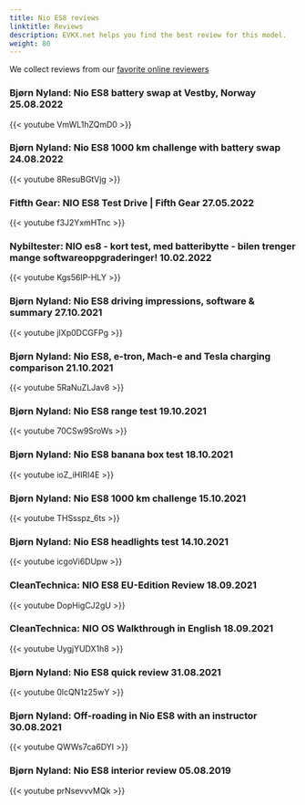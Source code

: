 ```yaml
---
title: Nio ES8 reviews
linktitle: Reviews
description: EVKX.net helps you find the best review for this model. 
weight: 80
---
```

We collect reviews from our [favorite online reviewers](/guides/evreviewers/)

### Bjørn Nyland: Nio ES8 battery swap at Vestby, Norway 25.08.2022

{{< youtube VmWL1hZQmD0 >}}

### Bjørn Nyland: Nio ES8 1000 km challenge with battery swap 24.08.2022

{{< youtube 8ResuBGtVjg >}}

### Fitfth Gear: NIO ES8 Test Drive | Fifth Gear 27.05.2022

{{< youtube f3J2YxmHTnc >}}

### Nybiltester: NIO es8 - kort test, med batteribytte - bilen trenger mange softwareoppgraderinger! 10.02.2022

{{< youtube Kgs56lP-HLY >}}

### Bjørn Nyland: Nio ES8 driving impressions, software & summary 27.10.2021

{{< youtube jIXp0DCGFPg >}}

### Bjørn Nyland: Nio ES8, e-tron, Mach-e and Tesla charging comparison 21.10.2021

{{< youtube 5RaNuZLJav8 >}}

### Bjørn Nyland: Nio ES8 range test 19.10.2021

{{< youtube 70CSw9SroWs >}}

### Bjørn Nyland: Nio ES8 banana box test 18.10.2021

{{< youtube ioZ_iHIRI4E >}}

### Bjørn Nyland: Nio ES8 1000 km challenge 15.10.2021

{{< youtube THSsspz_6ts >}}

### Bjørn Nyland: Nio ES8 headlights test 14.10.2021

{{< youtube icgoVi6DUpw >}}

### CleanTechnica: NIO ES8 EU-Edition Review 18.09.2021

{{< youtube DopHigCJ2gU >}}

### CleanTechnica: NIO OS Walkthrough in English 18.09.2021

{{< youtube UygjYUDX1h8 >}}

### Bjørn Nyland: Nio ES8 quick review 31.08.2021

{{< youtube 0lcQN1z25wY >}}

### Bjørn Nyland: Off-roading in Nio ES8 with an instructor 30.08.2021

{{< youtube QWWs7ca6DYI >}}

### Bjørn Nyland: Nio ES8 interior review 05.08.2019

{{< youtube prNsevvvMQk >}}

